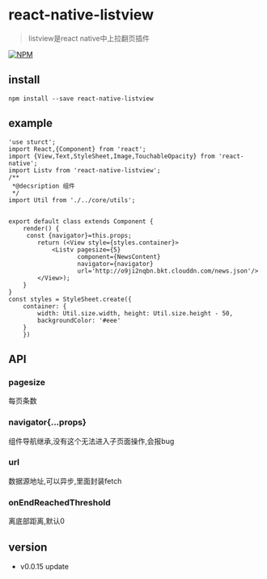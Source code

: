 # react-native-listview

> listview是react native中上拉翻页插件

[![NPM](https://nodei.co/npm/react-native-listview.png)](https://nodei.co/npm/react-native-listview/)

## install
```
npm install --save react-native-listview
```



## example
```
'use sturct';
import React,{Component} from 'react';
import {View,Text,StyleSheet,Image,TouchableOpacity} from 'react-native';
import Listv from 'react-native-listview';
/**
 *@decsription 组件
 */
import Util from './../core/utils';


export default class extends Component {
    render() {
     const {navigator}=this.props;
        return (<View style={styles.container}>
            <Listv pagesize={5}
                   component={NewsContent}
                   navigator={navigator}
                   url='http://o9ji2nqbn.bkt.clouddn.com/news.json'/>
        </View>);
    }
}
const styles = StyleSheet.create({
    container: {
        width: Util.size.width, height: Util.size.height - 50,
        backgroundColor: '#eee'
    }
    })
```

## API

### pagesize

每页条数

### navigator{...props}

组件导航继承,没有这个无法进入子页面操作,会报bug

### url

数据源地址,可以异步,里面封装fetch

### onEndReachedThreshold
离底部距离,默认0


## version
- v0.0.15 update